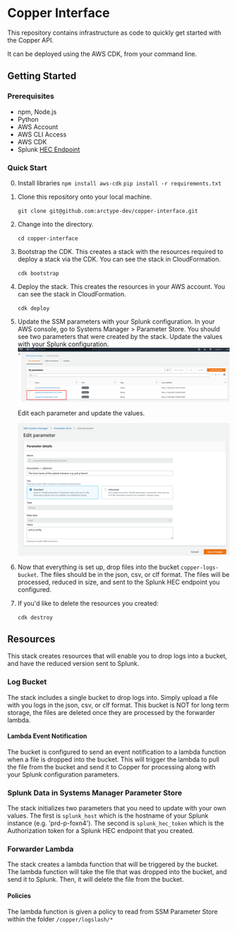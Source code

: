 # Copper Interface

This repository contains infrastructure as code to quickly get started with the Copper API.

It can be deployed using the AWS CDK, from your command line.

## Getting Started

### Prerequisites

- npm, Node.js
- Python
- AWS Account
- AWS CLI Access
- AWS CDK
- Splunk [HEC Endpoint](https://docs.splunk.com/Documentation/Splunk/latest/Data/UsetheHTTPEventCollector)

### Quick Start

0. Install libraries
    `npm install aws-cdk`
    `pip install -r requirements.txt`
1. Clone this repository onto your local machine.

    `git clone git@github.com:arctype-dev/copper-interface.git`

2. Change into the directory.

    `cd copper-interface`

3. Bootstrap the CDK. This creates a stack with the resources required to deploy a stack via the CDK. You can see the stack in CloudFormation.

    `cdk bootstrap`

4. Deploy the stack. This creates the resources in your AWS account. You can see the stack in CloudFormation.

    `cdk deploy`

5. Update the SSM parameters with your Splunk configuration.
    In your AWS console, go to Systems Manager > Parameter Store. You should see two parameters that were created by the stack. Update the values with your Splunk configuration.
    ![SSM Parameters](./readme_img/splunk_ssm_parameters.png)

    Edit each parameter and update the values.

    ![SSM Parameter Values](./readme_img/set_splunk_param.png)

6. Now that everything is set up, drop files into the bucket `copper-logs-bucket`. The files should be in the json, csv, or clf format. The files will be processed, reduced in size, and sent to the Splunk HEC endpoint you configured.

7. If you'd like to delete the resources you created:

    `cdk destroy`

## Resources

This stack creates resources that will enable you to drop logs into a bucket, and have the reduced version sent to Splunk.

### Log Bucket

The stack includes a single bucket to drop logs into. Simply upload a file with you logs in the json, csv, or clf format. This bucket is NOT for long term storage, the files are deleted once they are processed by the forwarder lambda.

#### Lambda Event Notification

The bucket is configured to send an event notification to a lambda function when a file is dropped into the bucket. This will trigger the lambda to pull the file from the bucket and send it to Copper for processing along with your Splunk configuration parameters.

### Splunk Data in Systems Manager Parameter Store

The stack initializes two parameters that you need to update with your own values. The first is `splunk_host` which is the hostname of your Splunk instance (e.g. 'prd-p-foxn4'). The second is `splunk_hec_token` which is the Authorization token for a Splunk HEC endpoint that you created.

### Forwarder Lambda

The stack creates a lambda function that will be triggered by the bucket. The lambda function will take the file that was dropped into the bucket, and send it to Splunk. Then, it will delete the file from the bucket.

#### Policies

The lambda function is given a policy to read from SSM Parameter Store within the folder `/copper/logslash/*`
